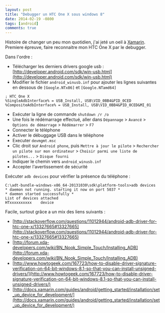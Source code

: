 ```yaml
---
layout: post
title: "Debugger un HTC One X sous windows 8"
date: 2014-02-19 -0800
tags: [android]
comments: true
---
```


Histoire de changer un peu mon quotidien, j'ai jeté un oeil à [Xamarin](https://xamarin.com/). Premiere épreuve, faire reconnaitre mon HTC One X par le debugger.

Dans l'ordre :

- Télécharger les derniers drivers google usb : [http://developer.android.com/sdk/win-usb.html](http://developer.android.com/sdk/win-usb.html)
- Modifier le fichier `android_winusb.inf` pour ajouter les lignes suivantes en dessous de `[Google.NTx86]` et `[Google.NTamd64]` 

````
; HTC One X
%SingleAdbInterface% = USB_Install, USB\VID_0BB4&PID_0CED
%CompositeAdbInterface% = USB_Install, USB\VID_0BB4&PID_0CED&MI_01
````

- Exécuter la ligne de commande `shutdown /r /o`
- Une fois le rédémarrage effectué, aller dans `Dépannage` > `Avancé` > `Options de démarrage` > `Rédémarrer` > `F7`
- Connecter le téléphone
- Activer le débuggage USB dans le téléphone
- Executer `devmgmt.msc`
- Clic droit sur `Android phone`, puis `Mettre à jour le pilote` > `Rechercher un pilote sur mon ordinateur` > `Choisir parmi une liste de pilotes...` > `Disque fourni` 
- Indiquer le chemin vers `android_winusb.inf`
- Accepter l'avertissement de sécurité

Exécuter `adb devices` pour vérifier la présence du téléphone :

````
C:\adt-bundle-windows-x86_64-20131030\sdk\platform-tools>adb devices
* daemon not running. starting it now on port 5037 *
* daemon started successfully *
List of devices attached
HTxxxxxxxxxx    device
````

Facile, surtout grâce a un mix des liens suivants :

- [http://stackoverflow.com/questions/11012944/android-adb-driver-for-htc-one-x/13327665#13327665](http://stackoverflow.com/questions/11012944/android-adb-driver-for-htc-one-x/13327665#13327665)
- [http://forum.xda-developers.com/wiki/BN_Nook_Simple_Touch/Installing_ADB](http://forum.xda-developers.com/wiki/BN_Nook_Simple_Touch/Installing_ADB)
- [http://www.howtogeek.com/167723/how-to-disable-driver-signature-verification-on-64-bit-windows-8.1-so-that-you-can-install-unsigned-drivers/](http://www.howtogeek.com/167723/how-to-disable-driver-signature-verification-on-64-bit-windows-8.1-so-that-you-can-install-unsigned-drivers/)
- [http://docs.xamarin.com/guides/android/getting_started/installation/set_up_device_for_development/](http://docs.xamarin.com/guides/android/getting_started/installation/set_up_device_for_development/)


